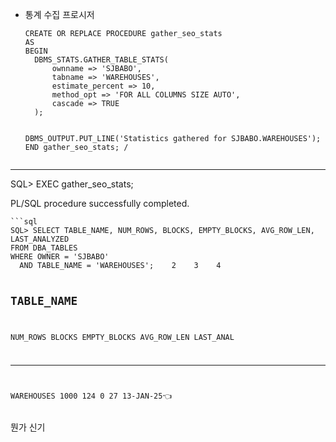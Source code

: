 <ul>
<li><p>통계 수집 프로시저</p>
<pre><code class="language-sql">CREATE OR REPLACE PROCEDURE gather_seo_stats 
AS
BEGIN
  DBMS_STATS.GATHER_TABLE_STATS(
      ownname =&gt; 'SJBABO',
      tabname =&gt; 'WAREHOUSES',
      estimate_percent =&gt; 10,
      method_opt =&gt; 'FOR ALL COLUMNS SIZE AUTO',
      cascade =&gt; TRUE
  );

  DBMS_OUTPUT.PUT_LINE('Statistics gathered for SJBABO.WAREHOUSES');
END gather_seo_stats;
/
</code></pre>
</li>
</ul>
<hr />
<p>SQL&gt; EXEC gather_seo_stats;</p>
<p>PL/SQL procedure successfully completed.</p>
<pre><code>```sql
SQL&gt; SELECT TABLE_NAME, NUM_ROWS, BLOCKS, EMPTY_BLOCKS, AVG_ROW_LEN, LAST_ANALYZED
FROM DBA_TABLES
WHERE OWNER = 'SJBABO'
  AND TABLE_NAME = 'WAREHOUSES';    2    3    4

TABLE_NAME
--------------------------------------------------------------------------------
  NUM_ROWS     BLOCKS EMPTY_BLOCKS AVG_ROW_LEN LAST_ANAL
---------- ---------- ------------ ----------- ---------
WAREHOUSES
      1000        124            0          27 13-JAN-25👈
</code></pre><p>뭔가 신기</p>